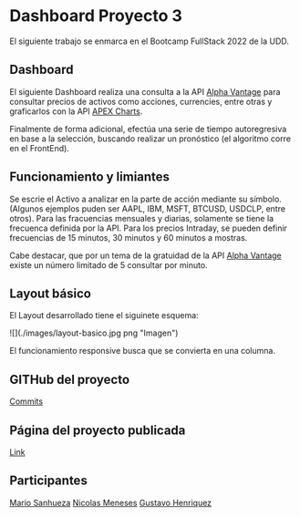 # Dashboard Proyecto 3

El siguiente trabajo se enmarca en el Bootcamp FullStack 2022 de la UDD.

## Dashboard

El siguiente Dashboard realiza una consulta a la API [Alpha Vantage](https://www.alphavantage.co/) para consultar precios de activos como acciones, currencies, entre otras y graficarlos con la API [APEX Charts](https://apexcharts.com/).


Finalmente de forma adicional, efectúa una serie de tiempo autoregresiva en base a la selección, buscando realizar un pronóstico (el algoritmo corre en el FrontEnd).

## Funcionamiento y limiantes

Se escrie el Activo a analizar en la parte de acción mediante su símbolo. (Algunos ejemplos puden ser AAPL, IBM, MSFT, BTCUSD, USDCLP, entre otros). Para las fracuencias mensuales y diarias, solamente se tiene la frecuenca definida por la API. Para los precios Intraday, se pueden definir frecuencias de 15 minutos, 30 minutos y 60 minutos a mostras.

Cabe destacar, que por un tema de la gratuidad de la API [Alpha Vantage](https://www.alphavantage.co/) existe un número limitado de 5 consultar por minuto.

## Layout básico

El Layout desarrollado tiene el siguinete esquema:

![](./images/layout-basico.jpg png "Imagen") 

El funcionamiento responsive busca que se convierta en una columna.

## GITHub del proyecto

[Commits](https://github.com/guitarAlgorithman/proyecto_3_dashboard)

## Página del proyecto publicada

[Link](https://guitaralgorithman.github.io/proyecto_3_dashboard/)

## Participantes

[Mario Sanhueza](https://github.com/MarioASG)
[Nicolas Meneses](https://github.com/BootNM)
[Gustavo Henriquez](https://github.com/guitarAlgorithman)